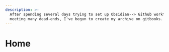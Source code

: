 ```yaml
---
description: >-
  After spending several days trying to set up Obsidian--> Github workflow and
  meeting many dead-ends, I've begun to create my archive on gitbooks.
---
```


# Home

